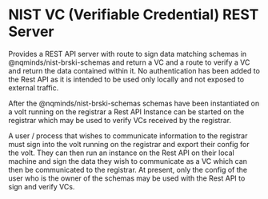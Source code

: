 # NIST VC (Verifiable Credential) REST Server

Provides a REST API server with route to sign data matching schemas in @nqminds/nist-brski-schemas and return a VC and a route to verify a VC and return the data contained within it. No authentication has been added to the Rest API as it is intended to be used only locally and not exposed to external traffic.

After the @nqminds/nist-brski-schemas schemas have been instantiated on a volt running on the registrar a Rest API Instance can be started on the registrar which may be used to verify VCs received by the registrar.

A user / process that wishes to communicate information to the registrar must sign into the volt running on the registrar and export their config for the volt. They can then run an instance on the Rest API on their local machine and sign the data they wish to communicate as a VC which can then be communicated to the registrar. At present, only the config of the user who is the owner of the schemas may be used with the Rest API to sign and verify VCs.
